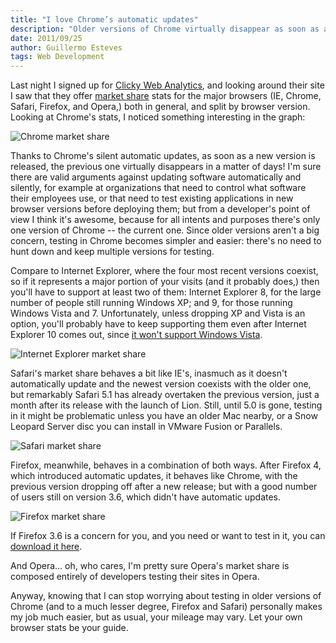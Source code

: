 ```yaml
---
title: "I love Chrome’s automatic updates"
description: "Older versions of Chrome virtually disappear as soon as a new version is released, which is nice."
date: 2011/09/25
author: Guillermo Esteves
tags: Web Development
---
```


Last night I signed up for [Clicky Web Analytics][clicky], and looking around their site I saw that they offer [market share][market] stats for the major browsers (<abbr>IE</abbr>, Chrome, Safari, Firefox, and Opera,) both in general, and split by browser version. Looking at Chrome's stats, I noticed something interesting in the graph:

[clicky]: http://getclicky.com/239148
[market]: http://getclicky.com/marketshare/

![Chrome market share](blog/2011-09-25-i-love-chromes-automatic-updates/chrome-market-share.png)

Thanks to Chrome's silent automatic updates, as soon as a new version is released, the previous one virtually disappears in a matter of days! I'm sure there are valid arguments against updating software automatically and silently, for example at organizations that need to control what software their employees use, or that need to test existing applications in new browser versions before deploying them; but from a developer's point of view I think it's awesome, because for all intents and purposes there's only one version of Chrome -- the current one. Since older versions aren't a big concern, testing in Chrome becomes simpler and easier: there's no need to hunt down and keep multiple versions for testing.

Compare to Internet Explorer, where the four most recent versions coexist, so if it represents a major portion of your visits (and it probably does,) then you'll have to support at least two of them: Internet Explorer 8, for the large number of people still running Windows XP; and 9, for those running Windows Vista and 7. Unfortunately, unless dropping XP and Vista is an option, you'll probably have to keep supporting them even after Internet Explorer 10 comes out, since [it won't support Windows Vista][ie10vista].

![Internet Explorer market share](blog/2011-09-25-i-love-chromes-automatic-updates/internet-explorer-market-share.png)

[ie10vista]: http://www.pcmag.com/article2/0,2817,2383640,00.asp#fbid=9CphUBgOJbN

Safari's market share behaves a bit like <abbr>IE</abbr>'s, inasmuch as it doesn't automatically update and the newest version coexists with the older one, but remarkably Safari 5.1 has already overtaken the previous version, just a month after its release with the launch of Lion. Still, until 5.0 is gone, testing in it might be problematic unless you have an older Mac nearby, or a Snow Leopard Server disc you can install in VMware Fusion or Parallels.

![Safari market share](blog/2011-09-25-i-love-chromes-automatic-updates/safari-market-share.png)

Firefox, meanwhile, behaves in a combination of both ways. After Firefox 4, which introduced automatic updates, it behaves like Chrome, with the previous version dropping off after a new release; but with a good number of users still on version 3.6, which didn't have automatic updates.

![Firefox market share](blog/2011-09-25-i-love-chromes-automatic-updates/firefox-market-share.png)

<aside><p>If Firefox 3.6 is a concern for you, and you need or want to test in it, you can <a href="http://www.mozilla.org/en-US/firefox/all-older.html">download it here</a>.</p></aside>

And Opera… oh, who cares, I'm pretty sure Opera's market share is composed entirely of developers testing their sites in Opera.

Anyway, knowing that I can stop worrying about testing in older versions of Chrome (and to a much lesser degree, Firefox and Safari) personally makes my job much easier, but as usual, your mileage may vary. Let your own browser stats be your guide.
